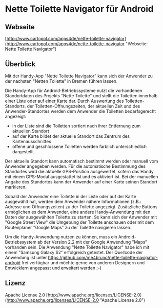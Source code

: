 # Nette Toilette Navigator für Android

## Webseite

[http://www.cartopol.com/apps4de/nette-toilette-navigator](http://www.cartopol.com/apps4de/nette-toilette-navigator "Webseite: Nette Toilette Navigator")

## Überblick

Mit der Handy-App "Nette Toilette Navigator" kann sich der Anwender zu der nachsten "Netten Toilette" in Bremen führen lassen.

Die Handy-App für Android-Betriebssysteme nutzt die vorhandenen Standortdaten des Projekts "Nette Toilette" und stellt die Toiletten innerhalb einer Liste oder auf einer Karte dar. Durch Auswertung des Toiletten-Standorts, der Toiletten-Öffnungszeiten, der aktuellen Zeit und des Anwender-Standortes werden dem Anwender die Toiletten bedarfsgerecht angezeigt:

 * in der Liste sind die Toiletten sortiert nach ihrer Entfernung zum aktuellen Standort
 * auf der Karte bildet der aktuelle Standort das Zentrum des Kartenausschnittes 
 * offene und geschlossene Toiletten werden farblich unterschiedlich dargestellt

Der aktuelle Standort kann automatisch bestimmt werden oder manuell vom Anwender angegeben werden. Für die automatische Bestimmung des Standortes wird die aktuelle GPS-Position ausgewertet, sofern das Handy mit einem GPS-Modul ausgestattet ist und es aktiviert ist. Bei der manuellen Angabe des Standortes kann der Anwender auf einer Karte seinen Standort markieren.

Sobald der Anwender eine Toilette in der Liste oder auf der Karte ausgewählt hat, werden dem Anwender nähere Informationen (z.B.: Adresse und Öffnungszeiten) zu der Toilette angezeigt. Zusätzliche Buttons ermöglichen es dem Anwender, eine andere Handy-Anwendung mit den Daten der ausgewählten Toilette zu starten. So kann sich der Anwender mit "Google Street View" die Umgebung der Toilette anschauen oder mit dem Routenplaner "Google Maps"  zu der Toilette navigieren lassen.

Um die Handy-Anwendung nutzen zu können, muss ein Android-Betriebssystem ab der Version 2.2 mit der Google Anwendung "Maps" vorhanden sein. Die Anwendung "Nette Toilette Navigator" habe ich mit einem "Samsung Galaxy S2" erfolgreich getestet. Der Quellcode der Anwendung ist unter https://github.com/me4bruno/nette-toilette-navigator-android frei verfügbar und möchte gerne von anderen Designern und Entwicklern angepasst und erweitert werden ;-) 

## Lizenz

Apache License 2.0
[http://www.apache.org/licenses/LICENSE-2.0](http://www.apache.org/licenses/LICENSE-2.0 "Apache License 2.0")